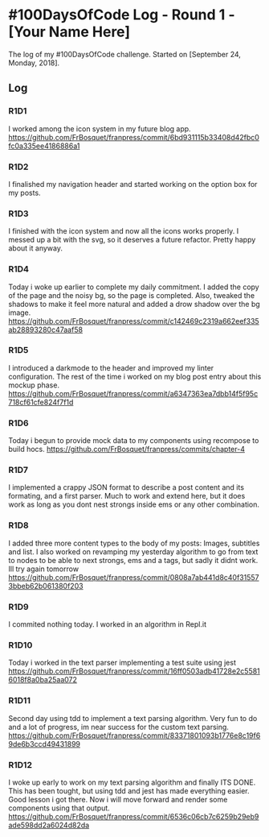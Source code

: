 # #100DaysOfCode Log - Round 1 - [Your Name Here]

The log of my #100DaysOfCode challenge. Started on [September 24, Monday, 2018].

## Log

### R1D1 
I worked among the icon system in my future blog app.
https://github.com/FrBosquet/franpress/commit/6bd931115b33408d42fbc0fc0a335ee4186886a1

### R1D2
I finalished my navigation header and started working on the option box for my posts.

### R1D3
I finished with the icon system and now all the icons works properly. I messed up a bit with the svg, so it deserves a future refactor. Pretty happy about it anyway.

### R1D4
Today i woke up earlier to complete my daily commitment. I added the copy of the page and the noisy bg, so the page is completed. Also, tweaked the shadows to make it feel more natural and added a drow shadow over the bg image.
https://github.com/FrBosquet/franpress/commit/c142469c2319a662eef335ab28893280c47aaf58

### R1D5
I introduced a darkmode to the header and improved my linter configuration. The rest of the time i worked on my blog post entry about this mockup phase.
https://github.com/FrBosquet/franpress/commit/a6347363ea7dbb14f5f95c718cf61cfe824f7f1d

### R1D6
Today i begun to provide mock data to my components using recompose to build hocs.
https://github.com/FrBosquet/franpress/commits/chapter-4

### R1D7
I implemented a crappy JSON format to describe a post content and its formating, and a first parser. Much to work and extend here, but it does work as long as you dont nest strongs inside ems or any other combination.

### R1D8
I added three more content types to the body of my posts: Images, subtitles and list. I also worked on revamping my yesterday algorithm to go from text to nodes to be able to next strongs, ems and a tags, but sadly it didnt work. Ill try again tomorrow
https://github.com/FrBosquet/franpress/commit/0808a7ab441d8c40f315573bbeb62b061380f203

### R1D9
I commited nothing today. I worked in an algorithm in Repl.it

### R1D10
Today i worked in the text parser implementing a test suite using jest
https://github.com/FrBosquet/franpress/commit/16ff0503adb41728e2c55816018f8a0ba25aa072

### R1D11
Second day using tdd to implement a text parsing algorithm. Very fun to do and a lot of progress, im near success for the custom text parsing.
https://github.com/FrBosquet/franpress/commit/83371801093b1776e8c19f69de6b3ccd49431899

### R1D12
I woke up early to work on my text parsing algorithm and finally ITS DONE. This has been tought, but using tdd and jest has made everything easier. Good lesson i got there. Now i will move forward and render some components using that output.
https://github.com/FrBosquet/franpress/commit/6536c06cb7c6259b29eb9ade598dd2a6024d82da